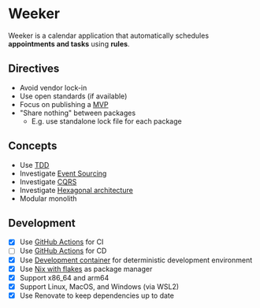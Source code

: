 # Weeker

Weeker is a calendar application that automatically schedules **appointments and tasks** using **rules**.

## Directives
- Avoid vendor lock-in
- Use open standards (if available)
- Focus on publishing a [MVP](https://en.wikipedia.org/wiki/Minimum_viable_product)
- "Share nothing" between packages
  - E.g. use standalone lock file for each package 

## Concepts
- Use [TDD](https://en.wikipedia.org/wiki/Test-driven_development)
- Investigate [Event Sourcing](https://en.wikipedia.org/wiki/Event_sourcing)
- Investigate [CQRS](https://en.wikipedia.org/wiki/Command-query_separation)
- Investigate [Hexagonal architecture](https://en.wikipedia.org/wiki/Hexagonal_architecture_(software))
- Modular monolith

## Development
- [x] Use [GitHub Actions](https://github.com/features/actions) for CI
- [ ] Use [GitHub Actions](https://github.com/features/actions) for CD
- [x] Use [Development container](https://containers.dev/) for deterministic development environment
- [x] Use [Nix with flakes](https://zero-to-nix.com/concepts/flakes) as package manager
- [x] Support x86_64 and arm64
- [x] Support Linux, MacOS, and Windows (via WSL2) 
- [x] Use Renovate to keep dependencies up to date
